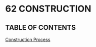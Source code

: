 # 62 CONSTRUCTION  

## TABLE OF CONTENTS
[Construction Process](62construction/_process/62construction.md)
